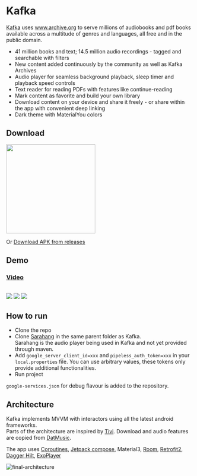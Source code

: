 # Kafka

[Kafka](https://www.kafkaarchives.com) uses www.archive.org to serve millions of audiobooks and pdf books available across a multitude of genres and languages, all free and in the public domain.

- 41 million books and text; 14.5 million audio recordings - tagged and searchable with filters
- New content added continuously by the community as well as Kafka Archives
- Audio player for seamless background playback, sleep timer and playback speed controls
- Text reader for reading PDFs with features like continue-reading
- Mark content as favorite and build your own library
- Download content on your device and share it freely - or share within the app with convenient deep linking
- Dark theme with MaterialYou colors


## Download

<a href="https://play.google.com/store/apps/details?id=com.kafka.user" target="_blank">
<img src="https://play.google.com/intl/en_gb/badges/static/images/badges/en_badge_web_generic.png" width=240 />
</a>

Or [Download APK from releases](https://github.com/vipulyaara/Kafka/releases)

## Demo

### [Video](https://vimeo.com/user68598793/review/472788300/8256f4487c)

</br>


<img src="https://github.com/vipulyaara/Kafka/assets/6247940/f5a41c17-d69b-4a42-93e0-3afe71e54957">

<img src="https://user-images.githubusercontent.com/6247940/233622886-39d7c75a-363a-4c11-adde-7e0df52583d8.png">
<img src="https://user-images.githubusercontent.com/6247940/233622953-e418f2d6-d576-470b-bef3-7f193944cf3b.png">


## How to run
 - Clone the repo
 - Clone [Sarahang](https://github.com/vipulyaara/Sarahang) in the same parent folder as Kafka.<br/>Sarahang is the audio player being used in Kafka and not yet provided through maven.
 - Add `google_server_client_id=xxx` and `pipeless_auth_token=xxx` in your `local.properties` file. You can use arbitrary values, these tokens only provide additional functionalities.
 - Run project

`google-services.json` for debug flavour is added to the repository.

## Architecture

Kafka implements MVVM with interactors using all the latest android frameworks.<br/>
Parts of the architecture are inspired by [Tivi](https://github.com/chrisbanes/tivi). Download and audio features are copied from [DatMusic](https://github.com/alashow/datmusic-android).

The app uses [Coroutines](https://kotlinlang.org/docs/reference/coroutines-overview.html), [Jetpack compose](https://developer.android.com/jetpack/compose), Material3, [Room](https://developer.android.com/topic/libraries/architecture/room), [Retrofit2](https://github.com/square/retrofit), [Dagger Hilt](https://dagger.dev/hilt/), [ExoPlayer](https://github.com/google/ExoPlayer)


![final-architecture](https://user-images.githubusercontent.com/6247940/75632907-cb5f5780-5c00-11ea-974d-ff7a5e8b0a21.png)
